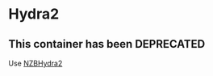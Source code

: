 # Hydra2

## This container has been DEPRECATED

Use [NZBHydra2](https://dockstarter.com/apps/nzbhydra2/)
